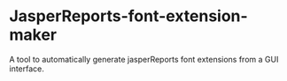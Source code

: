 JasperReports-font-extension-maker
==================================

A tool to automatically generate jasperReports font extensions from a GUI interface.
